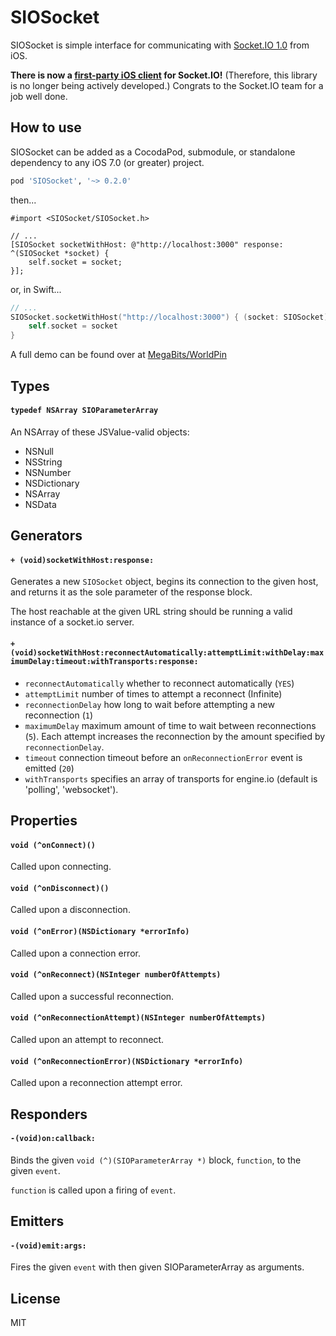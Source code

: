 
# SIOSocket

SIOSocket is simple interface for communicating with [Socket.IO 1.0](http://socket.io) from iOS.

__There is now a [first-party iOS client](http://socket.io/blog/socket-io-on-ios/) for Socket.IO!__ (Therefore, this library is no longer being actively developed.) Congrats to the Socket.IO team for a job well done.

## How to use

SIOSocket can be added as a CocodaPod, submodule, or standalone dependency to any iOS 7.0 (or greater) project.

```ruby
pod 'SIOSocket', '~> 0.2.0'
```

then...

```objc
#import <SIOSocket/SIOSocket.h>

// ...
[SIOSocket socketWithHost: @"http://localhost:3000" response: ^(SIOSocket *socket) {
    self.socket = socket;
}];
```

or, in Swift...

```swift
// ...
SIOSocket.socketWithHost("http://localhost:3000") { (socket: SIOSocket) in
    self.socket = socket
}
```

A full demo can be found over at [MegaBits/WorldPin](https://github.com/MegaBits/WorldPin)

## Types

#### `typedef NSArray SIOParameterArray`

An NSArray of these JSValue-valid objects:

- NSNull       
- NSString      
- NSNumber      
- NSDictionary    
- NSArray       
- NSData

## Generators

#### `+ (void)socketWithHost:response:`

Generates a new `SIOSocket` object, begins its connection to the given host, and returns it as the sole parameter of the response block.

The host reachable at the given URL string should be running a valid instance of a socket.io server.

#### `+ (void)socketWithHost:reconnectAutomatically:attemptLimit:withDelay:maximumDelay:timeout:withTransports:response:`

- `reconnectAutomatically` whether to reconnect automatically (`YES`)
- `attemptLimit` number of times to attempt a reconnect (Infinite)
- `reconnectionDelay` how long to wait before attempting a new
reconnection (`1`)
- `maximumDelay` maximum amount of time to wait between
reconnections (`5`). Each attempt increases the reconnection by
the amount specified by `reconnectionDelay`.
- `timeout` connection timeout before an `onReconnectionError` event is emitted (`20`)
- `withTransports` specifies an array of transports for engine.io (default is 'polling', 'websocket').

## Properties

#### `void (^onConnect)()`

Called upon connecting.

#### `void (^onDisconnect)()`

Called upon a disconnection.

#### `void (^onError)(NSDictionary *errorInfo)`

Called upon a connection error.

#### `void (^onReconnect)(NSInteger numberOfAttempts)`

Called upon a successful reconnection.

#### `void (^onReconnectionAttempt)(NSInteger numberOfAttempts)`

Called upon an attempt to reconnect.

#### `void (^onReconnectionError)(NSDictionary *errorInfo)`

Called upon a reconnection attempt error.

## Responders

#### `-(void)on:callback:`

Binds the given `void (^)(SIOParameterArray *)` block, `function`, to the given `event`.

`function` is called upon a firing of `event`.

## Emitters

#### `-(void)emit:args:`

Fires the given `event` with then given SIOParameterArray as arguments.

## License

MIT

